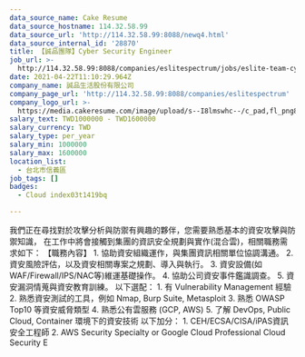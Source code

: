 ```yaml
---
data_source_name: Cake Resume
data_source_hostname: 114.32.58.99
data_source_url: 'http://114.32.58.99:8088/newq4.html'
data_source_internal_id: '28870'
title: 【誠品團隊】Cyber Security Engineer
job_url: >-
  http://114.32.58.99:8088/companies/eslitespectrum/jobs/eslite-team-cyber-security-engineer
date: 2021-04-22T11:10:29.964Z
company_name: 誠品生活股份有限公司
company_page_url: 'http://114.32.58.99:8088/companies/eslitespectrum'
company_logo_url: >-
  https://media.cakeresume.com/image/upload/s--I8lmswhc--/c_pad,fl_png8,h_200,w_200/v1609843947/g56a2f4idhqw6eiiirdg.png
salary_text: TWD1000000 - TWD1600000
salary_currency: TWD
salary_type: per_year
salary_min: 1000000
salary_max: 1600000
location_list:
  - 台北市信義區
job_tags: []
badges:
  - Cloud index03t1419bq

---
```


我們正在尋找對於攻擊分析與防禦有興趣的夥伴，您需要熟悉基本的資安攻擊與防禦知識， 在工作中將會接觸到集團的資訊安全規劃與實作(混合雲)，相關職務需求如下： 【職務內容】 1. 協助資安組織運作，與集團資訊相關單位協調溝通。 2. 資安風險評估，以及資安相關專案之規劃、導入與執行。 3. 資安設備(如WAF/Firewall/IPS/NAC等)維運基礎操作。 4. 協助公司資安事件鑑識調查。 5. 資安漏洞情蒐與資安教育訓練。 以下選配： 1. 有 Vulnerability Management 經驗 2. 熟悉資安測試的工具，例如 Nmap, Burp Suite, Metasploit 3. 熟悉 OWASP Top10 等資安威脅類型 4. 熟悉公有雲服務 (GCP, AWS) 5. 了解 DevOps, Public Cloud, Container 環境下的資安技術 以下加分： 1. CEH/ECSA/CISA/iPAS資訊安全工程師 2. AWS Security Specialty or Google Cloud Professional Cloud Security E